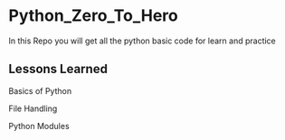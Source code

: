 
# Python_Zero_To_Hero

In this Repo you will get all the python basic code for learn and practice


## Lessons Learned

Basics of Python

File Handling

Python Modules





